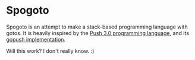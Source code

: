 Spogoto
=======

Spogoto is an attempt to make a stack-based programming language with gotos. It is heavily inspired by the [Push 3.0 programming language](http://faculty.hampshire.edu/lspector/push3-description.html), and its [gopush implementation](https://github.com/DataWraith/gopush). 

Will this work? I don't really know. :)

